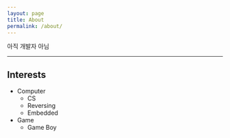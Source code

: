 ```yaml
---
layout: page
title: About
permalink: /about/
---
```


아직 개발자 아님
* * *

Interests
-

* Computer
	* CS
	* Reversing
	* Embedded
* Game
	* Game Boy
